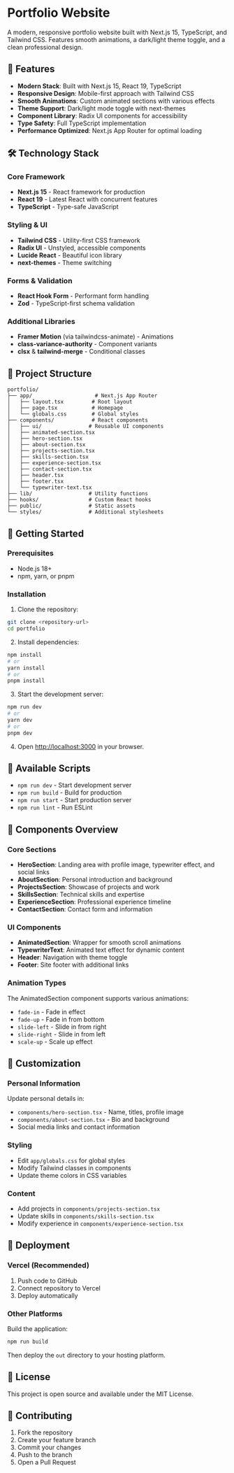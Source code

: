 # Portfolio Website

A modern, responsive portfolio website built with Next.js 15, TypeScript, and Tailwind CSS. Features smooth animations, a dark/light theme toggle, and a clean professional design.

## 🚀 Features

- **Modern Stack**: Built with Next.js 15, React 19, TypeScript
- **Responsive Design**: Mobile-first approach with Tailwind CSS
- **Smooth Animations**: Custom animated sections with various effects
- **Theme Support**: Dark/light mode toggle with next-themes
- **Component Library**: Radix UI components for accessibility
- **Type Safety**: Full TypeScript implementation
- **Performance Optimized**: Next.js App Router for optimal loading

## 🛠️ Technology Stack

### Core Framework
- **Next.js 15** - React framework for production
- **React 19** - Latest React with concurrent features
- **TypeScript** - Type-safe JavaScript

### Styling & UI
- **Tailwind CSS** - Utility-first CSS framework
- **Radix UI** - Unstyled, accessible components
- **Lucide React** - Beautiful icon library
- **next-themes** - Theme switching

### Forms & Validation
- **React Hook Form** - Performant form handling
- **Zod** - TypeScript-first schema validation

### Additional Libraries
- **Framer Motion** (via tailwindcss-animate) - Animations
- **class-variance-authority** - Component variants
- **clsx** & **tailwind-merge** - Conditional classes

## 📁 Project Structure

```
portfolio/
├── app/                    # Next.js App Router
│   ├── layout.tsx         # Root layout
│   ├── page.tsx           # Homepage
│   └── globals.css        # Global styles
├── components/            # React components
│   ├── ui/               # Reusable UI components
│   ├── animated-section.tsx
│   ├── hero-section.tsx
│   ├── about-section.tsx
│   ├── projects-section.tsx
│   ├── skills-section.tsx
│   ├── experience-section.tsx
│   ├── contact-section.tsx
│   ├── header.tsx
│   ├── footer.tsx
│   └── typewriter-text.tsx
├── lib/                  # Utility functions
├── hooks/                # Custom React hooks
├── public/               # Static assets
└── styles/               # Additional stylesheets
```

## 🚀 Getting Started

### Prerequisites
- Node.js 18+ 
- npm, yarn, or pnpm

### Installation

1. Clone the repository:
```bash
git clone <repository-url>
cd portfolio
```

2. Install dependencies:
```bash
npm install
# or
yarn install
# or
pnpm install
```

3. Start the development server:
```bash
npm run dev
# or
yarn dev
# or
pnpm dev
```

4. Open [http://localhost:3000](http://localhost:3000) in your browser.

## 📜 Available Scripts

- `npm run dev` - Start development server
- `npm run build` - Build for production
- `npm run start` - Start production server
- `npm run lint` - Run ESLint

## 🎨 Components Overview

### Core Sections
- **HeroSection**: Landing area with profile image, typewriter effect, and social links
- **AboutSection**: Personal introduction and background
- **ProjectsSection**: Showcase of projects and work
- **SkillsSection**: Technical skills and expertise
- **ExperienceSection**: Professional experience timeline
- **ContactSection**: Contact form and information

### UI Components
- **AnimatedSection**: Wrapper for smooth scroll animations
- **TypewriterText**: Animated text effect for dynamic content
- **Header**: Navigation with theme toggle
- **Footer**: Site footer with additional links

### Animation Types
The AnimatedSection component supports various animations:
- `fade-in` - Fade in effect
- `fade-up` - Fade in from bottom
- `slide-left` - Slide in from right
- `slide-right` - Slide in from left  
- `scale-up` - Scale up effect

## 🎨 Customization

### Personal Information
Update personal details in:
- `components/hero-section.tsx` - Name, titles, profile image
- `components/about-section.tsx` - Bio and background
- Social media links and contact information

### Styling
- Edit `app/globals.css` for global styles
- Modify Tailwind classes in components
- Update theme colors in CSS variables

### Content
- Add projects in `components/projects-section.tsx`
- Update skills in `components/skills-section.tsx`
- Modify experience in `components/experience-section.tsx`

## 🚀 Deployment

### Vercel (Recommended)
1. Push code to GitHub
2. Connect repository to Vercel
3. Deploy automatically

### Other Platforms
Build the application:
```bash
npm run build
```
Then deploy the `out` directory to your hosting platform.

## 📄 License

This project is open source and available under the MIT License.

## 🤝 Contributing

1. Fork the repository
2. Create your feature branch
3. Commit your changes
4. Push to the branch
5. Open a Pull Request